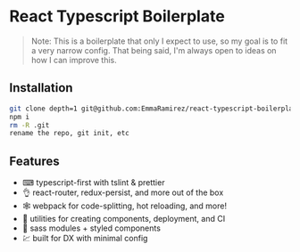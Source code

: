 # React Typescript Boilerplate

> Note: This is a boilerplate that only I expect to use, so my goal is to fit a very narrow config. That being said, I'm always open to ideas on how I can improve this.


## Installation

```bash
git clone depth=1 git@github.com:EmmaRamirez/react-typescript-boilerplate.git
npm i
rm -R .git
rename the repo, git init, etc
```

## Features
- ⌨ typescript-first with tslint & prettier
- 👌 react-router, redux-persist, and more out of the box
- 🕸 webpack for code-splitting, hot reloading, and more!
- 🔧 utilities for creating components, deployment, and CI
- 🎨 sass modules + styled components
- 💹 built for DX with minimal config
